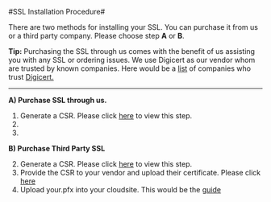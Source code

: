 #SSL Installation Procedure#

There are two methods for installing your SSL. You can purchase it from us or a third party company. Please choose step **A** or **B**.



**Tip:** Purchasing the SSL through us comes with the benefit of us assisting you with any SSL or ordering issues. We use Digicert as our vendor whom are trusted by known companies. Here would be a [list](https://www.digicert.com/welcome/who-uses-digicert.htm) of companies who trust [Digicert.](https://www.digicert.com/)



----------


**A) Purchase SSL through us.**

1. Generate a CSR. Please click [here](https://www.gearhost.com/documentation/CSR%20-%20certificate%20signing%20request) to view this step.
1. 
1. 

**B) Purchase Third Party SSL** 

2. Generate a CSR. Please click [here](https://www.gearhost.com/documentation/CSR%20-%20certificate%20signing%20request) to view this step.
2. Provide the CSR  to your vendor and upload their certificate. Please click [here](https://www.gearhost.com/documentation/CSR-and-your-vendor-third-party-ssl)
2. Upload your.pfx into your cloudsite. This would be the [guide](https://www.gearhost.com/documentation/how-to-install-a-pfx)
